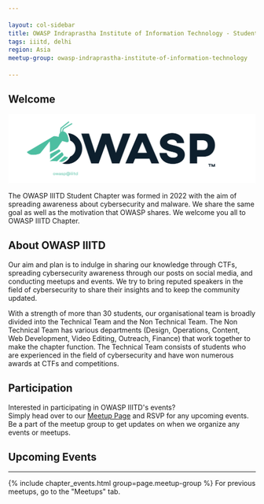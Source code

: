 ```yaml
---

layout: col-sidebar
title: OWASP Indraprastha Institute of Information Technology - Student Chapter
tags: iiitd, delhi
region: Asia
meetup-group: owasp-indraprastha-institute-of-information-technology

---
```


<div style='color:red;'>


</div>

## Welcome

<img src="assets/images/Frame 1.png">

The OWASP IIITD Student Chapter was formed in 2022 with the aim of spreading awareness about cybersecurity and malware. We share the same goal as well as the motivation that OWASP shares. We welcome you all to OWASP IIITD Chapter.

## About OWASP IIITD
Our aim and plan is to indulge in sharing our knowledge through CTFs, spreading cybersecurity awareness through our posts on social media, and conducting meetups and events. We try to bring reputed speakers in the field of cybersecurity to share their insights and to keep the community updated.

With a strength of more than 30 students, our organisational team is broadly divided into the Technical Team and the Non Technical Team. The Non Technical Team has various departments (Design, Operations, Content, Web Development, Video Editing, Outreach, Finance) that work together to make the chapter function. The Technical Team consists of students who are experienced in the field of cybersecurity and have won numerous awards at CTFs and competitions.


## Participation
Interested in participating in OWASP IIITD's events?<br />
Simply head over to our [Meetup Page](https://www.meetup.com/owasp-indraprastha-institute-of-information-technology/) and RSVP for any upcoming events.<br />
Be a part of the meetup group to get updates on when we organize any events or meetups.<br />
 
## Upcoming Events <!-- You should keep this section as it will populate your meetup events -->
---------------------
{% include chapter_events.html group=page.meetup-group %}
For previous meetups, go to the "Meetups" tab.



